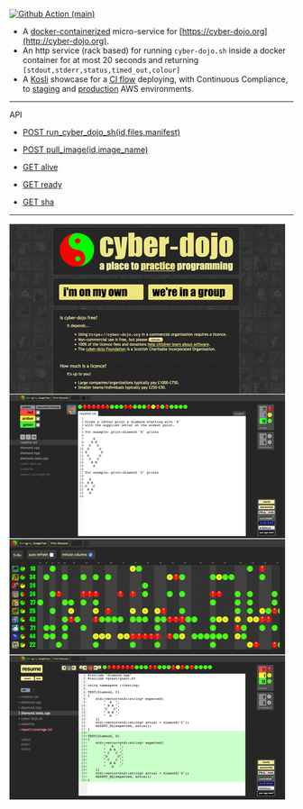 [![Github Action (main)](https://github.com/cyber-dojo/runner/actions/workflows/main.yml/badge.svg)](https://github.com/cyber-dojo/runner/actions)

- A [docker-containerized](https://registry.hub.docker.com/r/cyberdojo/runner) micro-service for [https://cyber-dojo.org](http://cyber-dojo.org).
- An http service (rack based) for running `cyber-dojo.sh` inside a docker container for at most 20 seconds and returning `[stdout,stderr,status,timed_out,colour]`
- A [Kosli](https://www.kosli.com/) showcase for a [CI flow](https://app.kosli.com/cyber-dojo/flows/runner-ci/trails/) 
  deploying, with Continuous Compliance, to [staging](https://app.kosli.com/cyber-dojo/environments/aws-beta/snapshots/) and [production](https://app.kosli.com/cyber-dojo/environments/aws-prod/snapshots/) AWS environments.


***
API

* [POST run_cyber_dojo_sh(id,files,manifest)](docs/api.md#post-run_cyber_dojo_shidfilesmanifest)
* [POST pull_image(id,image_name)](docs/api.md#post-pull_imageidimage_name)

* [GET alive](docs/api.md#get-alive)  
* [GET ready](docs/api.md#get-ready)
* [GET sha](docs/api.md#get-sha)

***

![cyber-dojo.org home page](https://github.com/cyber-dojo/cyber-dojo/blob/master/shared/home_page_snapshot.png)
